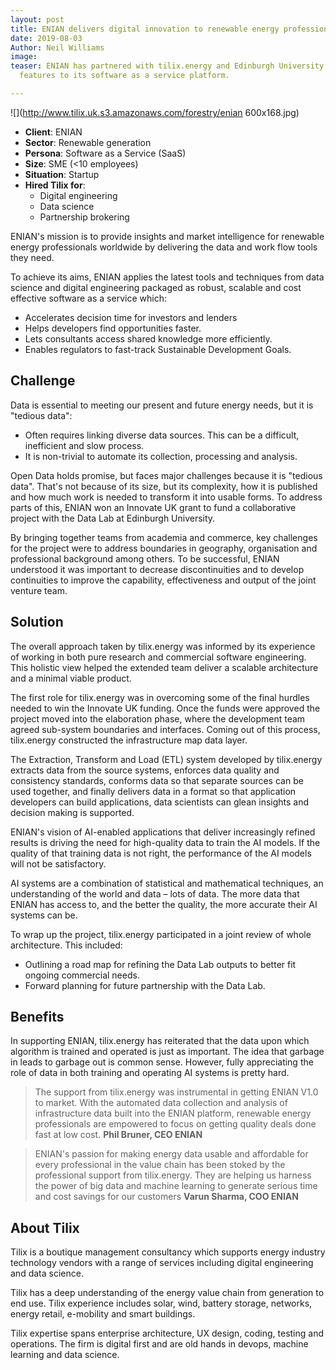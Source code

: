 ```yaml
---
layout: post
title: ENIAN delivers digital innovation to renewable energy professionals
date: 2019-08-03
Author: Neil Williams
image: 
teaser: ENIAN has partnered with tilix.energy and Edinburgh University to add compelling
  features to its software as a service platform.

---
```

![](http://www.tilix.uk.s3.amazonaws.com/forestry/enian 600x168.jpg)

* **Client**: ENIAN
* **Sector**: Renewable generation
* **Persona**: Software as a Service (SaaS)
* **Size**: SME (<10 employees)
* **Situation**: Startup
* **Hired Tilix for**:
  * Digital engineering
  * Data science
  * Partnership brokering

ENIAN's mission is to provide insights and market intelligence for renewable energy professionals worldwide by delivering the data and work flow tools they need.

To achieve its aims, ENIAN applies the latest tools and techniques from data science and digital engineering packaged as robust, scalable and cost effective software as a service which:

* Accelerates decision time for investors and lenders
* Helps developers find opportunities faster.
* Lets consultants access shared knowledge more efficiently.
* Enables regulators to fast-track Sustainable Development Goals.

## Challenge

Data is essential to meeting our present and future energy needs, but it is "tedious data":

* Often requires linking diverse data sources. This can be a difficult, inefficient and slow process.
* It is non-trivial to automate its collection, processing and analysis.

Open Data holds promise, but faces major challenges because it is "tedious data". That's not because of its size, but its complexity, how it is published and how much work is needed to transform it into usable forms. To address parts of this, ENIAN won an Innovate UK grant to fund a collaborative project with the Data Lab at Edinburgh University.

By bringing together teams from academia and commerce, key challenges for the project were to address boundaries in geography, organisation and professional background among others. To be successful, ENIAN understood it was important to decrease discontinuities and to develop continuities to improve the capability, effectiveness and output of the joint venture team.

## Solution

The overall approach taken by tilix.energy was informed by its experience of working in both pure research and commercial software engineering. This holistic view helped the extended team deliver a scalable architecture and a minimal viable product.

The first role for tilix.energy was in overcoming some of the final hurdles needed to win the Innovate UK funding. Once the funds were approved the project moved into the elaboration phase, where the development team agreed sub-system boundaries and interfaces. Coming out of this process, tilix.energy constructed the infrastructure map data layer.

The Extraction, Transform and Load (ETL) system developed by tilix.energy extracts data from the source systems, enforces data quality and consistency standards, conforms data so that separate sources can be used together, and finally delivers data in a format so that application developers can build applications, data scientists can glean insights and decision making is supported.

ENIAN's vision of AI-enabled applications that deliver increasingly refined results is driving the need for high-quality data to train the AI models. If the quality of that training data is not right, the performance of the AI models will not be satisfactory.

AI systems are a combination of statistical and mathematical techniques, an understanding of the world and data – lots of data. The more data that ENIAN has access to, and the better the quality, the more accurate their AI systems can be.

To wrap up the project, tilix.energy participated in a joint review of whole architecture. This included:

* Outlining a road map for refining the Data Lab outputs to better fit ongoing commercial needs.
* Forward planning for future partnership with the Data Lab.

## Benefits

In supporting ENIAN, tilix.energy has reiterated that the data upon which algorithm is trained and operated is just as important. The idea that garbage in leads to garbage out is common sense. However, fully appreciating the role of data in both training and operating AI systems is pretty hard.

> The support from tilix.energy was instrumental in getting ENIAN V1.0 to market. With the automated data collection and analysis of infrastructure data built into the ENIAN platform, renewable energy professionals are empowered to focus on getting quality deals done fast at low cost. **Phil Bruner, CEO ENIAN**

> ENIAN's passion for making energy data usable and affordable for every professional in the value chain has been stoked by the professional support from tilix.energy.  They are helping us harness the power of big data and machine learning to generate serious time and cost savings for our customers **Varun Sharma, COO ENIAN**

## About Tilix

Tilix is a boutique management consultancy which supports energy industry technology vendors with a range of services including digital engineering and data science.

Tilix has a deep understanding of the energy value chain from generation to end use. Tilix experience includes solar, wind, battery storage, networks, energy retail, e-mobility and smart buildings.

Tilix expertise spans enterprise architecture, UX design, coding, testing and operations. The firm is digital first and are old hands in devops, machine learning and data science.